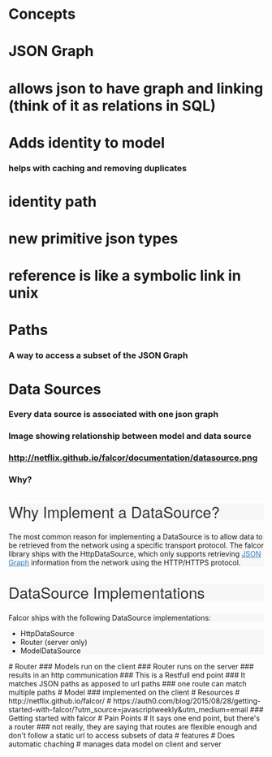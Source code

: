 # Concepts
# JSON Graph
# allows json to have graph and linking (think of it as relations in SQL)
# Adds identity to model
### helps with caching and removing duplicates
# identity path
# new primitive json types
# reference is like a symbolic link in unix
# Paths
### A way to access a subset of the JSON Graph
# Data Sources
### Every data source is associated with one json graph
### Image showing relationship between model and data source
### http://netflix.github.io/falcor/documentation/datasource.png
### Why?
<h2 id="why-implement-a-datasource" style="box-sizing: border-box; font-family: 'Helvetica Neue', Helvetica, Arial, sans-serif; font-weight: 500; line-height: 1.1; color: rgb(51, 51, 51); margin-top: -50px; font-size: 30px; position: relative; border-top-width: 70px; border-top-style: solid; border-top-color: transparent; z-index: -1; background-color: rgb(247, 247, 247); background-clip: padding-box;">Why Implement a DataSource?</h2><p style="box-sizing: border-box; background-color: rgb(247, 247, 247);">The most common reason for implementing a DataSource is to allow data to be retrieved from the network using a specific transport protocol. The falcor library ships with the HttpDataSource, which only supports retrieving&nbsp;<a href="http://netflix.github.io/falcor/documentation/jsongraph.html" style="box-sizing: border-box; color: rgb(51, 122, 183); background-color: transparent;">JSON Graph</a>&nbsp;information from the network using the HTTP/HTTPS protocol.</p><h2 id="datasource-implementations" style="box-sizing: border-box; font-family: 'Helvetica Neue', Helvetica, Arial, sans-serif; font-weight: 500; line-height: 1.1; color: rgb(51, 51, 51); margin-top: -50px; font-size: 30px; position: relative; border-top-width: 70px; border-top-style: solid; border-top-color: transparent; z-index: -1; background-color: rgb(247, 247, 247); background-clip: padding-box;">DataSource Implementations</h2><p style="box-sizing: border-box; background-color: rgb(247, 247, 247);">Falcor ships with the following DataSource implementations:</p><ul style="box-sizing: border-box; background-color: rgb(247, 247, 247);"><li style="box-sizing: border-box;">HttpDataSource</li><li style="box-sizing: border-box;">Router (server only)</li><li style="box-sizing: border-box;">ModelDataSource</li></ul>
# Router
### Models run on the client
### Router runs on the server
### results in an http communication
### This is a Restfull end point
### It matches  JSON paths as apposed to url paths
### one route can match multiple paths
# Model
### implemented on the client
# Resources
# http://netflix.github.io/falcor/
# https://auth0.com/blog/2015/08/28/getting-started-with-falcor/?utm_source=javascriptweekly&utm_medium=email
### Getting started with falcor
# Pain Points
# It says one end point, but there's a router
### not really, they are saying that routes are flexible enough and don't follow a static url to access subsets of data
# features
# Does automatic chaching
# manages data model on client and server
